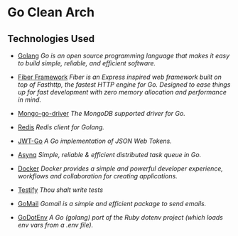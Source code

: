 # Go Clean Arch

## Technologies Used
[golang]: (https://golang.org)

- [Golang](https://golang.org)
*Go is an open source programming language that makes it easy to build simple, reliable, and efficient software.*

- [Fiber Framework](https://github.com/gofiber/fiber)
*Fiber is an Express inspired web framework built on top of Fasthttp, the fastest HTTP engine for Go. Designed to ease things up for fast development with zero memory allocation and performance in mind.*

- [Mongo-go-driver](https://github.com/mongodb/mongo-go-driver)
*The MongoDB supported driver for Go.*

- [Redis](https://github.com/go-redis/redis)
*Redis client for Golang.*

- [JWT-Go](https://github.com/dgrijalva/jwt-go)
*A Go  implementation of JSON Web Tokens.*

- [Asynq](https://github.com/hibiken/asynq)
*Simple, reliable & efficient distributed task queue in Go.*

- [Docker](https://www.docker.com/)
*Docker provides a simple and powerful developer experience, workflows and collaboration for creating applications.*

- [Testify](https://github.com/stretchr/testify)
*Thou shalt write tests*

- [GoMail](https://github.com/go-gomail/gomail)
*Gomail is a simple and efficient package to send emails.*

- [GoDotEnv](https://github.com/joho/godotenv)
*A Go (golang) port of the Ruby dotenv project (which loads env vars from a .env file).*